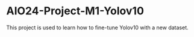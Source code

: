 # AIO24-Project-M1-Yolov10
This project is used to learn how to fine-tune Yolov10 with a new dataset.
